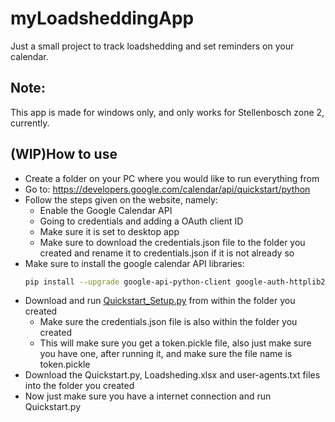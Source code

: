 # myLoadsheddingApp
Just a small project to track loadshedding and set reminders on your calendar.

## Note:
This app is made for windows only, and only works for Stellenbosch zone 2, currently.

## (WIP)How to use

- Create a folder on your PC where you would like to run everything from
- Go to: https://developers.google.com/calendar/api/quickstart/python
- Follow the steps given on the website, namely:
  - Enable the Google Calendar API
  - Going to credentials and adding a OAuth client ID
  - Make sure it is set to desktop app
  - Make sure to download the credentials.json file to the folder you created and rename it to credentials.json if it is not already so
- Make sure to install the google calendar API libraries: 
  ```bash
  pip install --upgrade google-api-python-client google-auth-httplib2 google-auth-oauthlib
  ```
- Download and run [Quickstart_Setup.py](https://github.com/IwanSmit/myLoadsheddingApp/blob/main/Quickstart_Setup.py) from within the folder you created
  - Make sure the credentials.json file is also within the folder you created
  - This will make sure you get a token.pickle file, also just make sure you have one, after running it, and make sure the file name is token.pickle
- Download the Quickstart.py, Loadsheding.xlsx and user-agents.txt files into the folder you created
- Now just make sure you have a internet connection and run Quickstart.py
